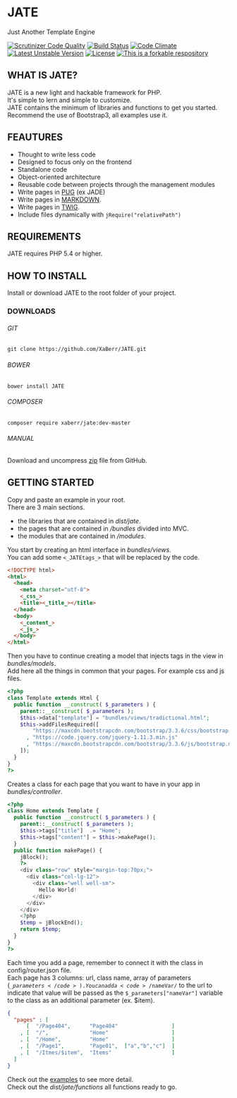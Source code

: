 # JATE
Just Another Template Engine

[![Scrutinizer Code Quality](https://scrutinizer-ci.com/g/XaBerr/JATE/badges/quality-score.png?b=master)](https://scrutinizer-ci.com/g/XaBerr/JATE/?branch=master)
[![Build Status](https://scrutinizer-ci.com/g/XaBerr/JATE/badges/build.png?b=master)](https://scrutinizer-ci.com/g/XaBerr/JATE/build-status/master)
[![Code Climate](https://codeclimate.com/github/XaBerr/JATE/badges/gpa.svg)](https://codeclimate.com/github/XaBerr/JATE)
<br>
[![Latest Unstable Version](https://poser.pugx.org/xaberr/jate/v/unstable)](https://packagist.org/packages/xaberr/jate)
[![License](https://poser.pugx.org/xaberr/jate/license)](https://packagist.org/packages/xaberr/jate)
[![This is a forkable respository](https://img.shields.io/badge/forkable-yes-brightgreen.svg)](https://basicallydan.github.io/forkability/?u=XaBerr&r=JATE&l=PHP)

## WHAT IS JATE?
JATE is a new light and hackable framework for PHP.<br>
It's simple to lern and simple to customize.<br>
JATE contains the minimum of libraries and functions to get you started.<br>
Recommend the use of Bootstrap3, all examples use it.<br>
## FEAUTURES
- Thought to write less code
- Designed to focus only on the frontend
- Standalone code
- Object-oriented architecture
- Reusable code between projects through the management modules
- Write pages in [PUG](http://www.jade-lang.com) (ex JADE)
- Write pages in [MARKDOWN](http://parsedown.org/).
- Write pages in [TWIG](http://twig.sensiolabs.org/).
- Include files dynamically with `jRequire("relativePath")`

## REQUIREMENTS
JATE requires PHP 5.4 or higher.
## HOW TO INSTALL
Install or download JATE to the root folder of your project.
### DOWNLOADS
###### GIT
```
git clone https://github.com/XaBerr/JATE.git
```
###### BOWER
```
bower install JATE
```
###### COMPOSER
```
composer require xaberr/jate:dev-master
```
###### MANUAL
Download and uncompress [zip](https://github.com/XaBerr/JATE/archive/master.zip) file from GitHub.
## GETTING STARTED
Copy and paste an example in your root.<br>
There are 3 main sections.
 - the libraries that are contained in _dist/jate_.
 - the pages that are contained in _/bundles_ divided into MVC.
 - the modules that are contained in _/modules_.

You start by creating an html interface in _bundles/views_.<br>
You can add some <code><\_JATEtags\_></code> that will be replaced by the code.
```html
<!DOCTYPE html>
<html>
  <head>
    <meta charset="utf-8">
    <_css_>
    <title><_title_></title>
  </head>
  <body>
    <_content_>
    <_js_>
  </body>
</html>
```
Then you have to continue creating a model that injects tags in the view in _bundles/models_.<br>Add here all the things in common that your pages. For example css and js files.
```php
<?php
class Template extends Html {
  public function __construct( $_parameters ) {
    parent::__construct( $_parameters );
    $this->data["template"] = "bundles/views/tradictional.html";
    $this->addFilesRequired([
        "https://maxcdn.bootstrapcdn.com/bootstrap/3.3.6/css/bootstrap.min.css"
      , "https://code.jquery.com/jquery-1.11.3.min.js"
      , "https://maxcdn.bootstrapcdn.com/bootstrap/3.3.6/js/bootstrap.min.js"
    ]);
  }
}
?>
```
Creates a class for each page that you want to have in your app in _bundles/controller_.<br>
```php
<?php
class Home extends Template {
  public function __construct( $_parameters ) {
    parent::__construct( $_parameters );
    $this->tags["title"]  .= "Home";
    $this->tags["content"] = $this->makePage();
  }
  public function makePage() {
    jBlock();
    ?>
    <div class="row" style="margin-top:70px;">
      <div class="col-lg-12">
        <div class="well well-sm">
          Hello World!
        </div>
      </div>
    </div>
    <?php
    $temp = jBlockEnd();
    return $temp;
  }
}
?>
```
Each time you add a page, remember to connect it with the class in config/router.json file.<br>Each page has 3 columns: url, class name, array of parameters (<code>$\_parameters</code>). You can add a <code>/$nameVar/</code> to the url to indicate that value will be passed as the <code>$\_parameters["nameVar"]</code> variable to the class as an additional parameter (ex. $item).
```json
{
  "pages" : [
      [  "/Page404",      "Page404"                 ]
    , [  "/",             "Home"                    ]
    , [  "/Home",         "Home"                    ]
    , [  "/Page1",        "Page01",  ["a","b","c"]  ]
    , [  "/Itmes/$item",  "Items"                   ]
  ]
}

```
Check out the [examples](https://github.com/XaBerr/JATE/tree/master/examples) to see more detail.<br>
Check out the _dist/jate/functions_ all functions ready to go.<br>
